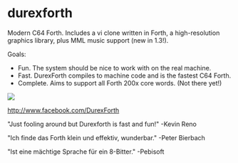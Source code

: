 # durexforth

Modern C64 Forth. Includes a vi clone written in Forth, a high-resolution graphics library, plus MML music support (new in 1.3!).

Goals:

* Fun. The system should be nice to work with on the real machine.
* Fast. DurexForth compiles to machine code and is the fastest C64 Forth.
* Complete. Aims to support all Forth 200x core words. (Not there yet!)

<img src=http://i.imgur.com/eXsaXjo.png?1>

http://www.facebook.com/DurexForth

"Just fooling around but Durexforth is fast and fun!" -Kevin Reno

"Ich finde das Forth klein und effektiv, wunderbar." -Peter Bierbach

"Ist eine mächtige Sprache für ein 8-Bitter." -Pebisoft
